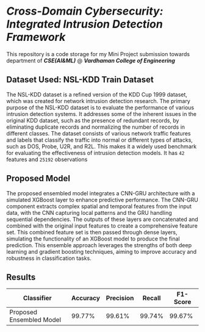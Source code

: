 # ***Cross-Domain Cybersecurity: Integrated Intrusion Detection Framework***
This repository is a code storage for my Mini Project submission towards department of ***CSE(AI&ML)*** @ ***Vardhaman College of Engineering*** 

## Dataset Used: NSL-KDD Train Dataset
The NSL-KDD dataset is a refined version of the KDD Cup 1999 dataset, which was created for network intrusion detection research. The primary purpose of the NSL-KDD dataset is to evaluate the performance of various intrusion detection systems. It addresses some of the inherent issues in the original KDD dataset, such as the presence of redundant records, by eliminating duplicate records and normalizing the number of records in different classes. The dataset consists of various network traffic features and labels that classify the traffic into normal or different types of attacks, such as DOS, Probe, U2R, and R2L. This makes it a widely used benchmark for evaluating the effectiveness of intrusion detection models.
It has `42` features and `25192` observations

## Proposed Model
The proposed ensembled model integrates a CNN-GRU architecture with a simulated XGBoost layer to enhance predictive performance. The CNN-GRU component extracts complex spatial and temporal features from the input data, with the CNN capturing local patterns and the GRU handling sequential dependencies. The outputs of these layers are concatenated and combined with the original input features to create a comprehensive feature set. This combined feature set is then passed through dense layers, simulating the functionality of an XGBoost model to produce the final prediction. This ensemble approach leverages the strengths of both deep learning and gradient boosting techniques, aiming to improve accuracy and robustness in classification tasks.

## Results
| Classifier	                        |  Accuracy	  | Precision   |	Recall  |	F1-Score | 
| ----------------------------------- | ----------- | ----------- | ------- | -------- | 
| Proposed Ensembled Model	          |  99.77%	    | 99.61%	    | 99.74%	| 99.67%	 |
